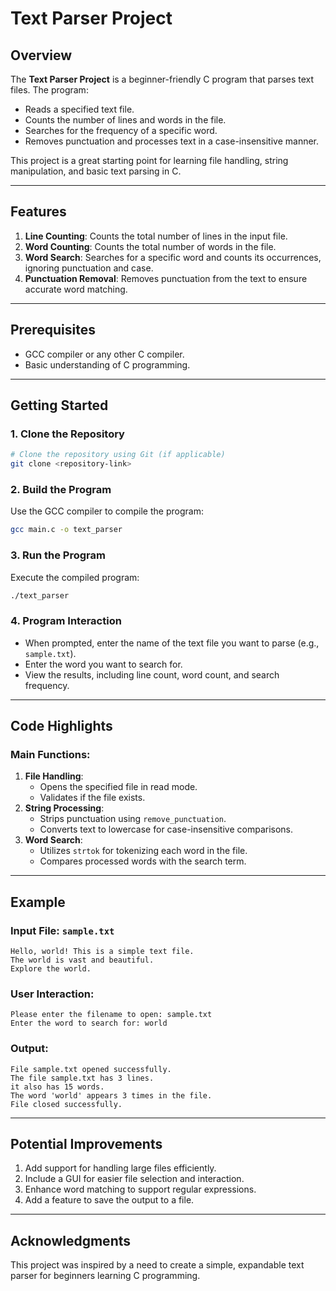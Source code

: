 # Text Parser Project

## Overview
The **Text Parser Project** is a beginner-friendly C program that parses text files. The program:
- Reads a specified text file.
- Counts the number of lines and words in the file.
- Searches for the frequency of a specific word.
- Removes punctuation and processes text in a case-insensitive manner.

This project is a great starting point for learning file handling, string manipulation, and basic text parsing in C.

---

## Features
1. **Line Counting**: Counts the total number of lines in the input file.
2. **Word Counting**: Counts the total number of words in the file.
3. **Word Search**: Searches for a specific word and counts its occurrences, ignoring punctuation and case.
4. **Punctuation Removal**: Removes punctuation from the text to ensure accurate word matching.

---

## Prerequisites
- GCC compiler or any other C compiler.
- Basic understanding of C programming.

---

## Getting Started

### 1. Clone the Repository
```bash
# Clone the repository using Git (if applicable)
git clone <repository-link>
```

### 2. Build the Program
Use the GCC compiler to compile the program:
```bash
gcc main.c -o text_parser
```

### 3. Run the Program
Execute the compiled program:
```bash
./text_parser
```

### 4. Program Interaction
- When prompted, enter the name of the text file you want to parse (e.g., `sample.txt`).
- Enter the word you want to search for.
- View the results, including line count, word count, and search frequency.

---

## Code Highlights
### Main Functions:
1. **File Handling**:
   - Opens the specified file in read mode.
   - Validates if the file exists.
2. **String Processing**:
   - Strips punctuation using `remove_punctuation`.
   - Converts text to lowercase for case-insensitive comparisons.
3. **Word Search**:
   - Utilizes `strtok` for tokenizing each word in the file.
   - Compares processed words with the search term.

---

## Example
### Input File: `sample.txt`
```
Hello, world! This is a simple text file.
The world is vast and beautiful.
Explore the world.
```

### User Interaction:
```
Please enter the filename to open: sample.txt
Enter the word to search for: world
```

### Output:
```
File sample.txt opened successfully.
The file sample.txt has 3 lines.
it also has 15 words.
The word 'world' appears 3 times in the file.
File closed successfully.
```

---

## Potential Improvements
1. Add support for handling large files efficiently.
2. Include a GUI for easier file selection and interaction.
3. Enhance word matching to support regular expressions.
4. Add a feature to save the output to a file.

---

## Acknowledgments
This project was inspired by a need to create a simple, expandable text parser for beginners learning C programming.

